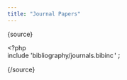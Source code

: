 ```yaml
---
title: "Journal Papers"
---
```

<p>{source}</p>
<p>&lt;?php<br />include 'bibliography/journals.bibinc<span style="font-family: 'courier new',courier,monospace;">';</span></p>
<!-- You can place html anywhere within the source tags -->
<p>{/source}</p>
